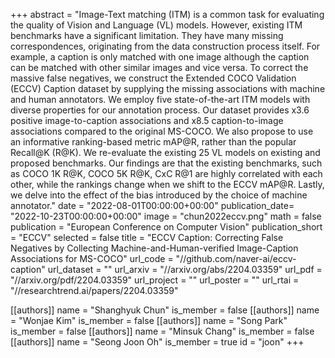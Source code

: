 +++
abstract = "Image-Text matching (ITM) is a common task for evaluating the quality of Vision and Language (VL) models. However, existing ITM benchmarks have a significant limitation. They have many missing correspondences, originating from the data construction process itself. For example, a caption is only matched with one image although the caption can be matched with other similar images and vice versa. To correct the massive false negatives, we construct the Extended COCO Validation (ECCV) Caption dataset by supplying the missing associations with machine and human annotators. We employ five state-of-the-art ITM models with diverse properties for our annotation process. Our dataset provides x3.6 positive image-to-caption associations and x8.5 caption-to-image associations compared to the original MS-COCO. We also propose to use an informative ranking-based metric mAP@R, rather than the popular Recall@K (R@K). We re-evaluate the existing 25 VL models on existing and proposed benchmarks. Our findings are that the existing benchmarks, such as COCO 1K R@K, COCO 5K R@K, CxC R@1 are highly correlated with each other, while the rankings change when we shift to the ECCV mAP@R. Lastly, we delve into the effect of the bias introduced by the choice of machine annotator."
date = "2022-08-01T00:00:00+00:00"
publication_date= "2022-10-23T00:00:00+00:00"
image = "chun2022eccv.png"
math = false
publication = "European Conference on Computer Vision"
publication_short = "ECCV"
selected = false
title = "ECCV Caption: Correcting False Negatives by Collecting Machine-and-Human-verified Image-Caption Associations for MS-COCO"
url_code = "//github.com/naver-ai/eccv-caption"
url_dataset = ""
url_arxiv = "//arxiv.org/abs/2204.03359"
url_pdf = "//arxiv.org/pdf/2204.03359"
url_project = ""
url_poster = ""
url_rtai = "//researchtrend.ai/papers/2204.03359"

[[authors]]
    name = "Shanghyuk Chun"
    is_member = false
[[authors]]
    name = "Wonjae Kim"
    is_member = false
[[authors]]
    name = "Song Park"
    is_member = false
[[authors]]
    name = "Minsuk Chang"
    is_member = false
[[authors]]
    name = "Seong Joon Oh"
    is_member = true
    id = "joon"
+++
